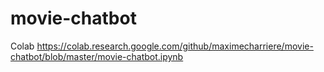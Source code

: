 # movie-chatbot

Colab
https://colab.research.google.com/github/maximecharriere/movie-chatbot/blob/master/movie-chatbot.ipynb
